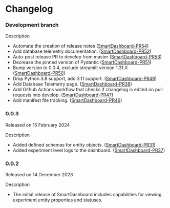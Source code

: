 # Changelog

### Development branch

Description

-   Automate the creation of release notes
    ([SmartDashboard-PR54](https://github.com/CrayLabs/SmartDashboard/pull/54))
-   Add database telemetry documentation.
    ([SmartDashboard-PR52](https://github.com/CrayLabs/SmartDashboard/pull/52))
-   Auto-post release PR to develop from master
    ([SmartDashboard-PR53](https://github.com/CrayLabs/SmartDashboard/pull/53))
-   Decrease the pinned version of Pydantic
    ([SmartDashboard-PR51](https://github.com/CrayLabs/SmartDashboard/pull/51))
-   Bump version to 0.0.4, exclude streamlit version 1.31.X
    ([SmartDashboard-PR50](https://github.com/CrayLabs/SmartDashboard/pull/50))
-   Drop Python 3.8 support, add 3.11 support.
    ([SmartDashboard-PR49](https://github.com/CrayLabs/SmartDashboard/pull/49))
-   Add Database Telemetry page.
    ([SmartDashboard-PR38](https://github.com/CrayLabs/SmartDashboard/pull/38))
-   Add Github Actions workflow that checks if changelog is edited on
    pull requests into develop.
    ([SmartDashboard-PR47](https://github.com/CrayLabs/SmartDashboard/pull/47))
-   Add manifest file tracking.
    ([SmartDashboard-PR46](https://github.com/CrayLabs/SmartDashboard/pull/46))

### 0.0.3

Released on 15 February 2024

Description

-   Added defined schemas for entity objects.
    ([SmartDashboard-PR31](https://github.com/CrayLabs/SmartDashboard/pull/31))
-   Added experiment level logs to the dashboard.
    ([SmartDashboard-PR37](https://github.com/CrayLabs/SmartDashboard/pull/37))

### 0.0.2

Released on 14 December 2023

Description

-   The initial release of SmartDashboard includes capabilities for
    viewing experiment entity properties and statuses.
